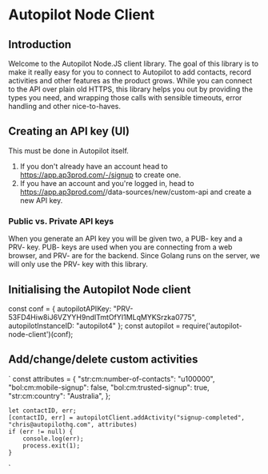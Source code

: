 # Autopilot Node Client

## Introduction

Welcome to the Autopilot Node.JS client library. The goal of this library is to make it really easy for you to connect to Autopilot to add contacts, record activities and other features as the product grows. While you can connect to the API over plain old HTTPS, this library helps you out by providing the types you need, and wrapping those calls with sensible timeouts, error handling and other nice-to-haves.

## Creating an API key (UI)

This must be done in Autopilot itself.

1) If you don't already have an account head to https://app.ap3prod.com/-/signup to create one.
2) If you have an account and you're logged in, head to https://app.ap3prod.com/<youridentifier>/data-sources/new/custom-api and create a new API key.

### Public vs. Private API keys

When you generate an API key you will be given two, a PUB- key and a PRV- key. PUB- keys are used when you are connecting from a web browser, and PRV- are for the backend. Since Golang runs on the server, we will only use the PRV- key with this library.

## Initialising the Autopilot Node client

const conf = {
    autopilotAPIKey: "PRV-53FD4Hiw8iJ6VZYYH9ndITmtOfYI1MLqMYKSrzka0775",
    autopilotInstanceID: "autopilot4"
};
const autopilot = require('autopilot-node-client')(conf);


## Add/change/delete custom activities

`
	const attributes = {
		"str:cm:number-of-contacts": "u100000",
		"bol:cm:mobile-signup":      false,
		"bol:cm:trusted-signup":     true,
		"str:cm:country":            "Australia",
	};

    let contactID, err;
    [contactID, err] = autopilotClient.addActivity("signup-completed", "chris@autopilothq.com", attributes)
    if (err != null) {
        console.log(err);
        process.exit(1);
    }
`
